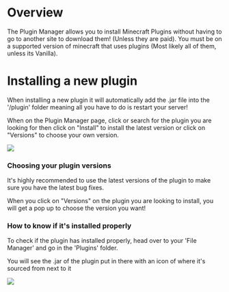 # Overview

The Plugin Manager allows you to install Minecraft Plugins without having to go to another site to download them! (Unless they are paid). You must be on a supported version of minecraft that uses plugins (Most likely all of them, unless its Vanilla).

# Installing a new plugin

When installing a new plugin it will automatically add the .jar file into the '/plugin' folder meaning all you have to do is restart your server!

When on the Plugin Manager page, click or search for the plugin you are looking for then click on "Install" to install the latest version or click on "Versions" to choose your own version. 

![](https://nodebyte.host/kb/PluginManager/Popup.png)

### Choosing your plugin versions

It's highly recommended to use the latest versions of the plugin to make sure you have the latest bug fixes. 

When you click on "Versions" on the plugin you are looking to install, you will get a pop up to choose the version you want!

### How to know if it's installed properly

To check if the plugin has installed properly, head over to your 'File Manager' and go in the 'Plugins' folder.

You will see the .jar of the plugin put in there with an icon of where it's sourced from next to it

![](https://nodebyte.host/kb/PluginManager/jar.png)